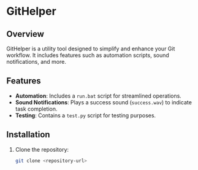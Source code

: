 # GitHelper

## Overview
GitHelper is a utility tool designed to simplify and enhance your Git workflow. It includes features such as automation scripts, sound notifications, and more.

## Features
- **Automation**: Includes a `run.bat` script for streamlined operations.
- **Sound Notifications**: Plays a success sound (`success.wav`) to indicate task completion.
- **Testing**: Contains a `test.py` script for testing purposes.

## Installation
1. Clone the repository:
   ```bash
   git clone <repository-url>
